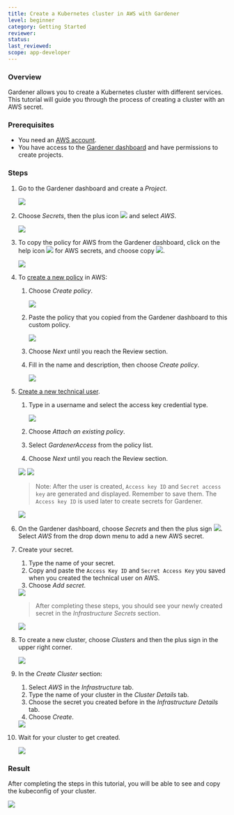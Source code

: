 ```yaml
---
title: Create a Kubernetes cluster in AWS with Gardener
level: beginner
category: Getting Started
reviewer:
status:
last_reviewed:
scope: app-developer
---
```

### Overview

Gardener allows you to create a Kubernetes cluster with different services. This tutorial will guide you through the process of creating a cluster with an AWS secret. 

### Prerequisites

-   You need an [AWS account](https://aws.amazon.com/).
-   You have access to the [Gardener dashboard](https://dashboard.garden.canary.k8s.ondemand.com/) and have permissions to create projects.

### Steps

1. Go to the Gardener dashboard and create a *Project*.

    <img src="images/new_gardener_project.png">


1. Choose *Secrets*, then the plus icon <img src="images/plus_icon.png"> and select *AWS*.

    <img src="images/create-secret-aws.png">

1. To copy the policy for AWS from the Gardener dashboard, click on the help icon <img src="images/help_icon.png"> for AWS secrets, and choose copy <img src="images/copy_icon.png">.

    <img src="images/gardener_copy_policy.png">

1. To [create a new policy](https://console.aws.amazon.com/iam/home?#/policies) in AWS:
    1. Choose *Create policy*.
        
        <img src="images/amazon-create-policy.png">
    
    1. Paste the policy that you copied from the Gardener dashboard to this custom policy.

        <img src="images/amazon-create-policy-JSON.png">

    1. Choose *Next* until you reach the Review section.

    1. Fill in the name and description, then choose *Create policy*.

        <img src="images/amazon_review_policy.png">
        

1. [Create a new technical user](https://console.aws.amazon.com/iam/home?#/users$new?step=details).
    1. Type in a username and select the access key credential type.

        <img src="images/adduser.png">

    1. Choose *Attach an existing policy*.
    1. Select *GardenerAccess* from the policy list.
    1. Choose *Next* until you reach the Review section.

    <img src="images/attachpolicy.png">

    <img src="images/finishuser.png">

     > Note: After the user is created, `Access key ID` and `Secret access key` are generated and displayed. Remember to save them. The `Access key ID` is used later to create secrets for Gardener.


    <img src="images/savekeys.png">

1. On the Gardener dashboard, choose *Secrets* and then the plus sign <img src="images/plus_icon.png">. Select *AWS* from the drop down menu to add a new AWS secret.


1. Create your secret.

    1. Type the name of your secret.
    1. Copy and paste the `Access Key ID` and `Secret Access Key` you saved when you created the technical user on AWS.
    3. Choose *Add secret*.
    <img src="images/add_AWS_Secret.png">

    >After completing these steps, you should see your newly created secret in the *Infrastructure Secrets* section.

    <img src="images/secret_stored.png">

1. To create a new cluster, choose *Clusters* and then the plus sign in the upper right corner.

    <img src="images/new_cluster.png">

1. In the *Create Cluster* section:
    1. Select *AWS* in the *Infrastructure* tab.
    1. Type the name of your cluster in the *Cluster Details* tab.
    1. Choose the secret you created before in the *Infrastructure Details* tab.
    1. Choose *Create*.

    <img src="images/create-cluster-1.png">

1. Wait for your cluster to get created.

    <img src="images/processing cluster.png">

### Result

After completing the steps in this tutorial, you will be able to see and copy the kubeconfig of your cluster.

  <img src="images/copy-kubeconfig.png">